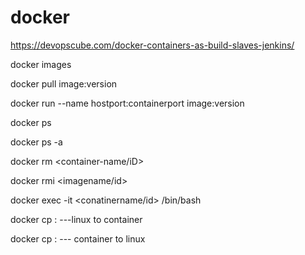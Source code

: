 # docker

https://devopscube.com/docker-containers-as-build-slaves-jenkins/


docker images

docker pull image:version

docker run --name <container-name> hostport:containerport image:version
  
docker ps 

docker ps -a
  
  docker rm <container-name/iD>
  
  docker rmi <imagename/id>
  
  docker exec -it <conatinername/id>  /bin/bash
  
  docker cp <filepath> <container-ID>:<folder-path> ---linux to container
  
  docker cp <container-ID>:<folder-path> <filepath> --- container to linux
  
  
  

